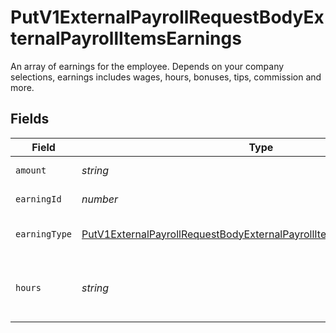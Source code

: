 # PutV1ExternalPayrollRequestBodyExternalPayrollItemsEarnings

An array of earnings for the employee. Depends on your company selections, earnings includes wages, hours, bonuses, tips, commission and more.


## Fields

| Field                                                                                                                                                                       | Type                                                                                                                                                                        | Required                                                                                                                                                                    | Description                                                                                                                                                                 |
| --------------------------------------------------------------------------------------------------------------------------------------------------------------------------- | --------------------------------------------------------------------------------------------------------------------------------------------------------------------------- | --------------------------------------------------------------------------------------------------------------------------------------------------------------------------- | --------------------------------------------------------------------------------------------------------------------------------------------------------------------------- |
| `amount`                                                                                                                                                                    | *string*                                                                                                                                                                    | :heavy_minus_sign:                                                                                                                                                          | The amount of the earning.                                                                                                                                                  |
| `earningId`                                                                                                                                                                 | *number*                                                                                                                                                                    | :heavy_minus_sign:                                                                                                                                                          | The ID of the earning.                                                                                                                                                      |
| `earningType`                                                                                                                                                               | [PutV1ExternalPayrollRequestBodyExternalPayrollItemsEarningsEarningType](../../models/operations/putv1externalpayrollrequestbodyexternalpayrollitemsearningsearningtype.md) | :heavy_minus_sign:                                                                                                                                                          | The earning type for the compensation.                                                                                                                                      |
| `hours`                                                                                                                                                                     | *string*                                                                                                                                                                    | :heavy_minus_sign:                                                                                                                                                          | The hour of the compensation for the pay period.                                                                                                                            |